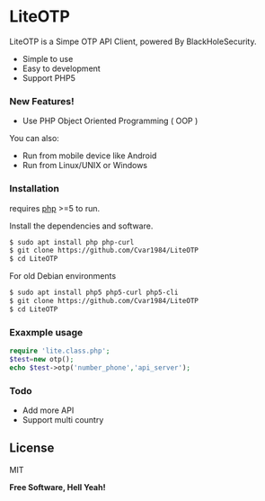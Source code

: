 # LiteOTP
LiteOTP is a Simpe OTP API Client,
powered By BlackHoleSecurity.

  - Simple to use
  - Easy to development
  - Support PHP5

### New Features!

  - Use PHP Object Oriented Programming ( OOP )


You can also:
  - Run from mobile device like Android
  - Run from Linux/UNIX or Windows

### Installation

requires [php](https://php.net ) >=5 to run.

Install the dependencies and software.

```sh
$ sudo apt install php php-curl
$ git clone https://github.com/Cvar1984/LiteOTP
$ cd LiteOTP
```

For old Debian environments

```sh
$ sudo apt install php5 php5-curl php5-cli
$ git clone https://github.com/Cvar1984/LiteOTP
$ cd LiteOTP
```
### Exaxmple usage
```php
require 'lite.class.php';
$test=new otp();
echo $test->otp('number_phone','api_server');
```

### Todo

 - Add more API
 - Support multi country

License
----

MIT

**Free Software, Hell Yeah!**
